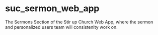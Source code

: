 # suc_sermon_web_app
The Sermons Section of the Stir up Church Web App, where the sermon and personalized users team will consistenlty work on.
